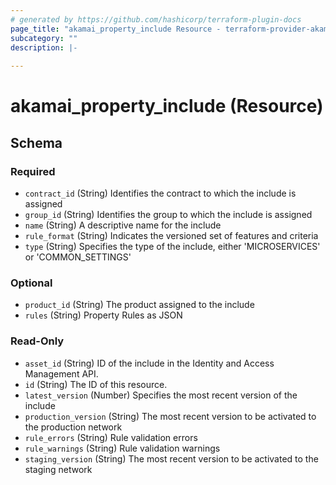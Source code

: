 ```yaml
---
# generated by https://github.com/hashicorp/terraform-plugin-docs
page_title: "akamai_property_include Resource - terraform-provider-akamai"
subcategory: ""
description: |-
  
---
```


# akamai_property_include (Resource)





<!-- schema generated by tfplugindocs -->
## Schema

### Required

- `contract_id` (String) Identifies the contract to which the include is assigned
- `group_id` (String) Identifies the group to which the include is assigned
- `name` (String) A descriptive name for the include
- `rule_format` (String) Indicates the versioned set of features and criteria
- `type` (String) Specifies the type of the include, either 'MICROSERVICES' or 'COMMON_SETTINGS'

### Optional

- `product_id` (String) The product assigned to the include
- `rules` (String) Property Rules as JSON

### Read-Only

- `asset_id` (String) ID of the include in the Identity and Access Management API.
- `id` (String) The ID of this resource.
- `latest_version` (Number) Specifies the most recent version of the include
- `production_version` (String) The most recent version to be activated to the production network
- `rule_errors` (String) Rule validation errors
- `rule_warnings` (String) Rule validation warnings
- `staging_version` (String) The most recent version to be activated to the staging network
